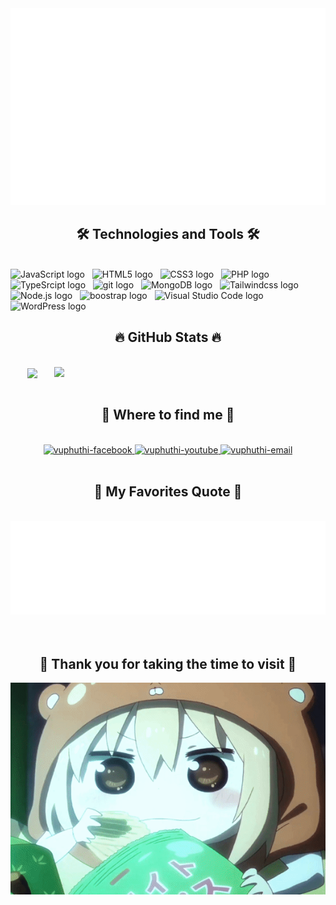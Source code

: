 <a href="#" target="_blank">
  <img src="svg/vuphuthi.svg" width="1200" alt="vuphuthi" />
</a>

<h2 align="center">🛠 Technologies and Tools 🛠</h2>
<br>
<span><img src="https://img.shields.io/badge/JavaScript-282C34?logo=javascript&logoColor=F7DF1E" alt="JavaScript logo" title="JavaScript" height="25" /></span>
&nbsp;
<span><img src="https://img.shields.io/badge/HTML5-282C34?logo=html5&logoColor=E34F26" alt="HTML5 logo" title="HTML5" height="25" /></span>
&nbsp;
<span><img src="https://img.shields.io/badge/CSS3-282C34?logo=css3&logoColor=1572B6" alt="CSS3 logo" title="CSS3" height="25" /></span>
&nbsp;
<span><img src="https://img.shields.io/badge/PHP-282C34?logo=php&logoColor=7175AA" alt="PHP logo" title="PHP" height="25" /></span>
&nbsp;
<span><img src="https://img.shields.io/badge/TypeScript-282C34?logo=typescript&logoColor=0075C6" alt="TypeSrcipt logo" title="typesrcipt" height="25" /></span>
&nbsp;
<span><img src="https://img.shields.io/badge/Tailwind-282C34?logo=tailwindcss&logoColor=17ABB0" alt="git logo" title="Tailwindcss" height="25" /></span>
&nbsp;
<span><img src="https://img.shields.io/badge/MongoDB-282C34?logo=mongodb&logoColor=47A248" alt="MongoDB logo" title="MongoDB" height="25" /></span>
&nbsp;
<span><img src="https://img.shields.io/badge/git-282C34?logo=git&logoColor=F05032" alt="Tailwindcss logo" title="git" height="25" /></span>
&nbsp;
<span><img src="https://img.shields.io/badge/Node.js-282C34?logo=node.js&logoColor=00F200" alt="Node.js logo" title="Node.js" height="25" /></span>
&nbsp;
<span><img src="https://img.shields.io/badge/BootStrap-282C34?logo=bootstrap&logoColor=7952B3" alt="boostrap logo" title="bootstrap" height="25" /></span>
&nbsp;
<span><img src="https://img.shields.io/badge/VS%20Code-282C34?logo=visual-studio-code&logoColor=007ACC" alt="Visual Studio Code logo" title="Visual Studio Code" height="25" /></span>
&nbsp;
<span><img src="https://img.shields.io/badge/WordPress-282C34?logo=wordPress&logoColor=21759B" alt="WordPress logo" title="WordPress" height="25" /></span>
&nbsp;

<br>
<h2 align="center">🔥 GitHub Stats 🔥</h2>
<!-- https://github.com/anuraghazra/github-readme-stats -->
<br>
<div align=center>
  <a href="#" title="vuphuthi">
    <img width="315" align="center" src="https://github-readme-stats.vercel.app/api/top-langs/?username=vuphuthi&hide=c%23,powershell,Mathematica,Ruby,Objective-C,Objective-C%2b%2b,Cuda&title_color=61dafb&text_color=ffffff&icon_color=61dafb&bg_color=20232a&langs_count=8&layout=compact&border_color=61dafb&hide_border=true" />
  </a>
  <a href="#" title="vuphuthi">
    <img align="right" width="434" src="https://github-readme-stats.vercel.app/api?username=vuphuthi&show_icons=true&theme=react&border_color=61dafb&hide_border=true" />
  </a>
</div>

<br>
<h2 align="center">🔎 Where to find me 🔎</h2>
<br>
<!-- https://icons8.com -->
<div align="center">
  <a href="https://www.facebook.com/VuPhuThi03" target="blank">
    <img src="https://img.icons8.com/bubbles/100/000000/facebook-new.png" alt="vuphuthi-facebook" />
  </a>
  <a href="https://www.youtube.com/@vuphuthifplhn_k1726/featured" target="blank">
    <img src="https://img.icons8.com/bubbles/100/000000/youtube-squared.png" alt="vuphuthi-youtube" />
  </a>
  <a href="mailto:vuphuthi754@gmail.com" target="top">
    <img src="https://img.icons8.com/bubbles/100/000000/apple-mail.png" alt="vuphuthi-email" />
  </a>
</div>

<br>
<h2 align="center">📑 My Favorites Quote 📑</h2>
<br>
<a href="#" target="_blank">
  <img src="svg/vuphuthi-quote.svg" width="846" height="150"/>
</a>
<br>
<br>
<br>
<h2 align="center">💖 Thank you for taking the time to visit 💖</h2>
<img src="images/MemorableBetterCockroach-size_restricted.gif" width="846"/>
